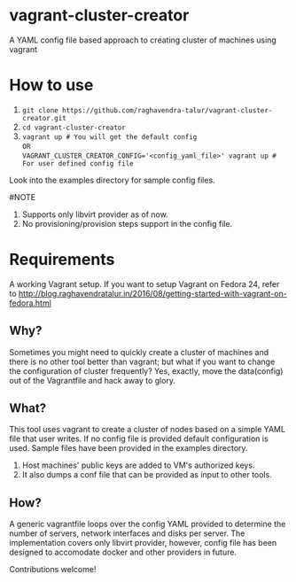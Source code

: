 # vagrant-cluster-creator
A YAML config file based approach to creating cluster of machines using vagrant

# How to use
1. `git clone https://github.com/raghavendra-talur/vagrant-cluster-creator.git`
2. `cd vagrant-cluster-creator`
3. `vagrant up # You will get the default config`  
     `OR`  
`VAGRANT_CLUSTER_CREATOR_CONFIG='<config_yaml_file>' vagrant up # For user defined config file`

Look into the examples directory for sample config files.

#NOTE
1. Supports only libvirt provider as of now.
2. No provisioning/provision steps support in the config file.

# Requirements
A working Vagrant setup.
If you want to setup Vagrant on Fedora 24, refer to http://blog.raghavendratalur.in/2016/08/getting-started-with-vagrant-on-fedora.html

## Why?
Sometimes you might need to quickly create a cluster of machines and there is no other tool better than vagrant; but what if you want to change the configuration of cluster frequently? Yes, exactly, move the data(config) out of the Vagrantfile and hack away to glory.

## What?
This tool uses vagrant to create a cluster of nodes based on a simple YAML file that user writes. If no config file is provided default configuration is used. Sample files have been provided in the examples directory.

  1. Host machines' public keys are added to VM's authorized keys.
  2. It also dumps a conf file that can be provided as input to other tools.

## How?
A generic vagrantfile loops over the config YAML provided to determine the number of servers, network interfaces and disks per server.  The implementation covers only libvirt provider, however, config file has been designed to accomodate docker and other providers in future.


Contributions welcome!





